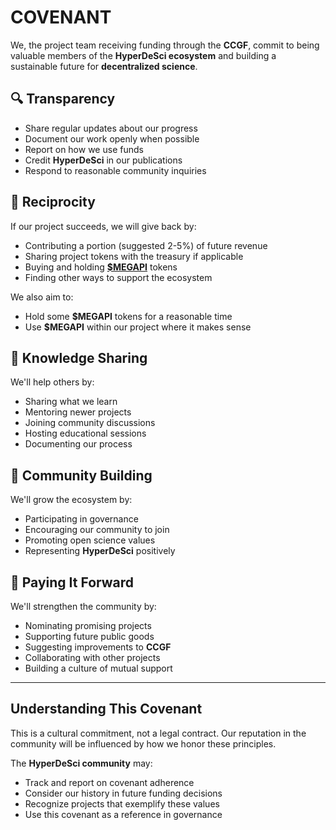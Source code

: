 # COVENANT

We, the project team receiving funding through the **CCGF**, commit to being valuable members of the **HyperDeSci ecosystem** and building a sustainable future for **decentralized science**.

## 🔍 Transparency

* Share regular updates about our progress
* Document our work openly when possible
* Report on how we use funds
* Credit **HyperDeSci** in our publications
* Respond to reasonable community inquiries

## 🔄 Reciprocity

If our project succeeds, we will give back by:

* Contributing a portion (suggested 2-5%) of future revenue
* Sharing project tokens with the treasury if applicable
* Buying and holding [**$MEGAPI**](../tokenomics/megapi/) tokens
* Finding other ways to support the ecosystem

We also aim to:

* Hold some **$MEGAPI** tokens for a reasonable time
* Use **$MEGAPI** within our project where it makes sense

## 🧠 Knowledge Sharing

We'll help others by:

* Sharing what we learn
* Mentoring newer projects
* Joining community discussions
* Hosting educational sessions
* Documenting our process

## 🌱 Community Building

We'll grow the ecosystem by:

* Participating in governance
* Encouraging our community to join
* Promoting open science values
* Representing **HyperDeSci** positively

## 🔗 Paying It Forward

We'll strengthen the community by:

* Nominating promising projects
* Supporting future public goods
* Suggesting improvements to **CCGF**
* Collaborating with other projects
* Building a culture of mutual support

***

## Understanding This Covenant

This is a cultural commitment, not a legal contract. Our reputation in the community will be influenced by how we honor these principles.

The **HyperDeSci community** may:

* Track and report on covenant adherence
* Consider our history in future funding decisions
* Recognize projects that exemplify these values
* Use this covenant as a reference in governance
